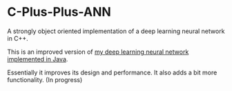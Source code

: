 # C-Plus-Plus-ANN
A strongly object oriented implementation of a deep learning neural network in C++.

This is an improved version of [my deep learning neural network implemented in Java](https://github.com/ezhor/JavaANN).

Essentially it improves its design and performance.
It also adds a bit more functionality. (In progress)
